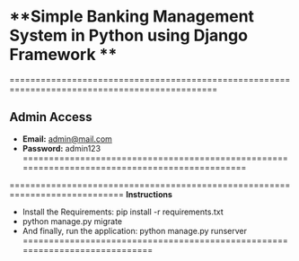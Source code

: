 # **Simple Banking Management System in Python using Django Framework **


==============================================================================================
## **Admin Access**
- **Email:** admin@mail.com
- **Password:** admin123
==============================================================================================

============================================================================
**Instructions**
- Install the Requirements: pip install -r requirements.txt
- python manage.py migrate
- And finally, run the application: python manage.py runserver
============================================================================
